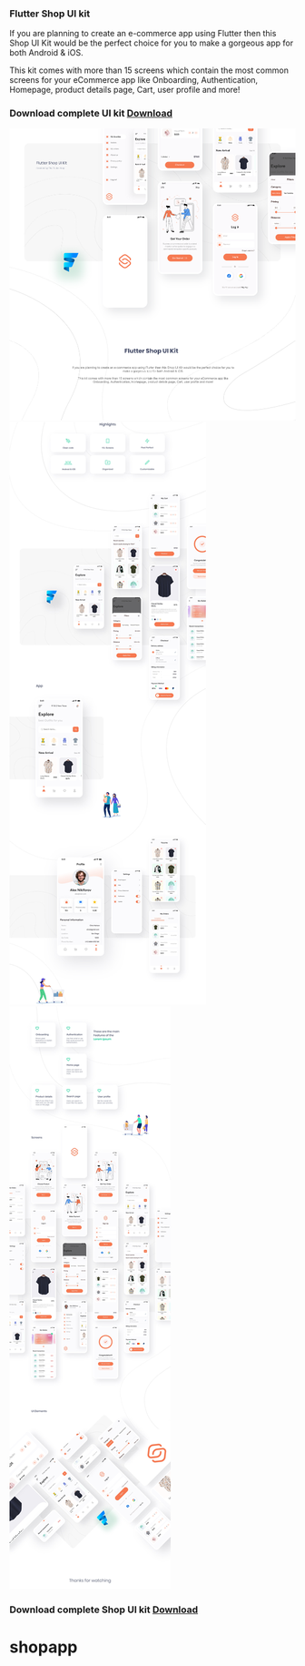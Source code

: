 ### Flutter Shop UI kit

If you are planning to create an e-commerce app using Flutter then this Shop UI Kit would be the perfect choice for you to make a gorgeous app for both Android & iOS.

This kit comes with more than 15 screens which contain the most common screens for your eCommerce app like Onboarding, Authentication, Homepage, product details page, Cart, user profile and more!

### Download complete UI kit [Download](https://www.patreon.com/posts/61709201)

![Preview](/preview/0.png)
![Preview](/preview/1.jpg)
![Preview](/preview/2.jpg)

### Download complete Shop UI kit [Download](https://www.patreon.com/posts/61709201)
# shopapp
